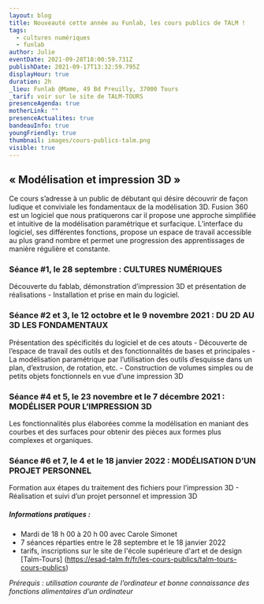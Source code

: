 ```yaml
---
layout: blog
title: Nouveauté cette année au Funlab, les cours publics de TALM !
tags:
  - cultures numériques
  - funlab
author: Julie
eventDate: 2021-09-28T18:00:59.731Z
publishDate: 2021-09-17T13:32:59.795Z
displayHour: true
duration: 2h
_lieu: Funlab @Mame, 49 Bd Preuilly, 37000 Tours
_tarif: voir sur le site de TALM-TOURS
presenceAgenda: true
motherLink: ""
presenceActualites: true
bandeauInfo: true
youngFriendly: true
thumbnail: images/cours-publics-talm.png
visible: true
---
```

## « Modélisation et impression 3D » 

Ce cours s’adresse à un public de débutant qui désire découvrir de façon ludique et conviviale les fondamentaux de la modélisation 3D. Fusion 360 est un logiciel que nous pratiquerons car il propose une approche simplifiée et intuitive de la modélisation paramétrique et surfacique. L’interface du logiciel, ses différentes fonctions, propose un espace de travail accessible au plus grand nombre et permet une progression des  apprentissages de manière régulière et constante.  


### Séance #1, le 28 septembre : CULTURES NUMÉRIQUES

Découverte du fablab, démonstration d’impression 3D et présentation de réalisations - Installation et prise en main du logiciel.


### Séance #2 et 3, le 12 octobre et le 9 novembre 2021 : DU 2D AU 3D LES FONDAMENTAUX 

Présentation des spécificités du logiciel et de ces atouts - Découverte de l’espace de travail des outils et des fonctionnalités de bases et principales - La modélisation paramétrique par l’utilisation des outils d’esquisse dans un plan, d’extrusion, de rotation, etc. - Construction de volumes simples ou de petits objets fonctionnels en vue d’une impression 3D  

### Séance #4 et 5, le 23 novembre et le 7 décembre 2021 : MODÉLISER POUR L’IMPRESSION 3D 

Les fonctionnalités plus élaborées comme la modélisation en maniant des courbes et des surfaces pour obtenir des pièces aux formes plus complexes et organiques.  

### Séance #6 et 7, le 4 et le 18 janvier 2022 : MODÉLISATION D’UN PROJET PERSONNEL 

Formation aux étapes du traitement des fichiers pour l’impression 3D - Réalisation et suivi d’un projet personnel et impression 3D


##### Informations pratiques : 
* Mardi de 18 h 00 à 20 h 00 avec Carole Simonet
* 7 séances réparties entre le 28 septembre et le 18 janvier 2022
* tarifs, inscriptions sur le site de l'école supérieure d'art et de design [Talm-Tours] (https://esad-talm.fr/fr/les-cours-publics/talm-tours-cours-publics)

*Prérequis : utilisation courante de l’ordinateur et bonne connaissance des fonctions alimentaires d’un ordinateur*

